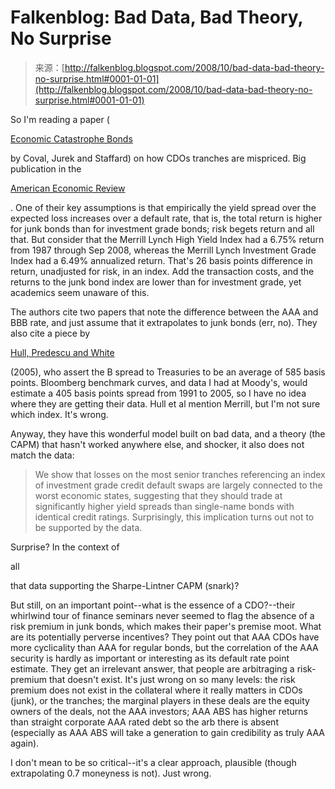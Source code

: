<!--yml
category: 未分类
date: 2024-05-12 22:50:44
-->

# Falkenblog: Bad Data, Bad Theory, No Surprise

> 来源：[http://falkenblog.blogspot.com/2008/10/bad-data-bad-theory-no-surprise.html#0001-01-01](http://falkenblog.blogspot.com/2008/10/bad-data-bad-theory-no-surprise.html#0001-01-01)

So I'm reading a paper (

[Economic Catastrophe Bonds](http://papers.ssrn.com/sol3/papers.cfm?abstract_id=995249)

by Coval, Jurek and Staffard) on how CDOs tranches are mispriced. Big publication in the

[American Economic Review](http://www.aeaweb.org/aer/contents/accepted.html)

. One of their key assumptions is that empirically the yield spread over the expected loss increases over a default rate, that is, the total return is higher for junk bonds than for investment grade bonds; risk begets return and all that. But consider that the Merrill Lynch High Yield Index had a 6.75% return from 1987 through Sep 2008, whereas the Merrill Lynch Investment Grade Index had a 6.49% annualized return. That's 26 basis points difference in return, unadjusted for risk, in an index. Add the transaction costs, and the returns to the junk bond index are lower than for investment grade, yet academics seem unaware of this.

The authors cite two papers that note the difference between the AAA and BBB rate, and just assume that it extrapolates to junk bonds (err, no). They also cite a piece by

[Hull, Predescu and White](http://www.rotman.utoronto.ca/~hull/downloadablepublications/CreditSpreads.pdf)

(2005), who assert the B spread to Treasuries to be an average of 585 basis points. Bloomberg benchmark curves, and data I had at Moody's, would estimate a 405 basis points spread from 1991 to 2005, so I have no idea where they are getting their data. Hull et al mention Merrill, but I'm not sure which index. It's wrong.

Anyway, they have this wonderful model built on bad data, and a theory (the CAPM) that hasn't worked anywhere else, and shocker, it also does not match the data:

> We show that losses on the most senior tranches referencing an index of investment grade credit default swaps are largely connected to the worst economic states, suggesting that they should trade at significantly higher yield spreads than single-name bonds with identical credit ratings. Surprisingly, this implication turns out not to be supported by the data.

Surprise? In the context of

all

that data supporting the Sharpe-Lintner CAPM (snark)?

But still, on an important point--what is the essence of a CDO?--their whirlwind tour of finance seminars never seemed to flag the absence of a risk premium in junk bonds, which makes their paper's premise moot. What are its potentially perverse incentives? They point out that AAA CDOs have more cyclicality than AAA for regular bonds, but the correlation of the AAA security is hardly as important or interesting as its default rate point estimate. They get an irrelevant answer, that people are arbitraging a risk-premium that doesn't exist. It's just wrong on so many levels: the risk premium does not exist in the collateral where it really matters in CDOs (junk), or the tranches; the marginal players in these deals are the equity owners of the deals, not the AAA investors; AAA ABS has higher returns than straight corporate AAA rated debt so the arb there is absent (especially as AAA ABS will take a generation to gain credibility as truly AAA again).

I don't mean to be so critical--it's a clear approach, plausible (though extrapolating 0.7 moneyness is not). Just wrong.
